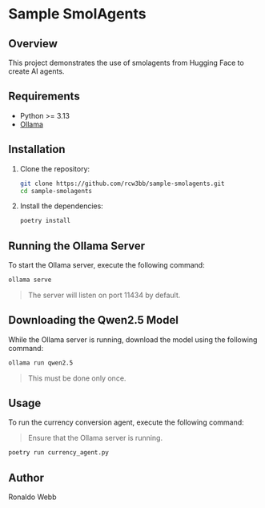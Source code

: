 # Sample SmolAgents

## Overview

This project demonstrates the use of smolagents from Hugging Face to create AI agents.

## Requirements

- Python >= 3.13
- [Ollama](https://github.com/ollama/ollama)

## Installation

1. Clone the repository:
    ```sh
    git clone https://github.com/rcw3bb/sample-smolagents.git
    cd sample-smolagents
    ```

2. Install the dependencies:
    ```sh
    poetry install
    ```

## Running the Ollama Server

To start the Ollama server, execute the following command:

```sh
ollama serve
```

> The server will listen on port 11434 by default.

## Downloading the Qwen2.5 Model

While the Ollama server is running, download the model using the following command:

```sh
ollama run qwen2.5
```

> This must be done only once.

## Usage

To run the currency conversion agent, execute the following command:

> Ensure that the Ollama server is running.

```sh
poetry run currency_agent.py
```

## Author

Ronaldo Webb